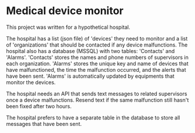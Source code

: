 # Medical device monitor
This project was written for a hypothetical hospital.

The hospital has a list (json file) of 'devices' they need to monitor and a list of 'organizations' that should be contacted if any device malfunctions. The hospital also has a database (MSSQL) with two tables: 'Contacts' and 'Alarms'. 'Contacts' stores the names and phone numbers of supervisors in each organization. 'Alarms' stores the unique key and name of devices that have malfunctioned, the time the malfunction occurred, and the alerts that have been sent. 'Alarms' is automatically updated by equipments that monitor the devices.

The hospital needs an API that sends text messages to related supervisors once a device malfunctions. Resend text if the same malfunction still hasn't been fixed after two hours. 

The hospital prefers to have a separate table in the database to store all messages that have been sent.
